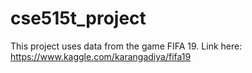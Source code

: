 # cse515t_project

This project uses data from the game FIFA 19.
Link here: https://www.kaggle.com/karangadiya/fifa19

